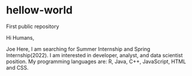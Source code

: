 # hellow-world
First public repository

Hi Humans,

Joe Here, I am searching for Summer Internship and Spring Internship(2022).
I am interested in developer, analyst, and data scientist position.
My programming languages are: R, Java, C++, JavaScript, HTML and CSS. 

